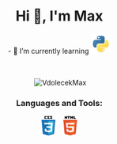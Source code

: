 <h1 align="center">Hi 👋, I'm Max</h1>
<p align="center">- 🌱 I’m currently learning <img src="https://raw.githubusercontent.com/devicons/devicon/master/icons/python/python-original.svg" alt="python" width="40" height="40"> </p>
</br>

<p align="center">&nbsp;<img align="center" src="https://github-readme-stats.vercel.app/api?username=VdolecekMax&show_icons=true&theme=dark&locale=en" alt="VdolecekMax" /></p>

<h3 align="center">Languages and Tools:</h3>
<p align="center"> 
  <img src="https://raw.githubusercontent.com/devicons/devicon/master/icons/css3/css3-original-wordmark.svg" alt="css3" width="40" height="40"/> 
  <img src="https://raw.githubusercontent.com/devicons/devicon/master/icons/html5/html5-original-wordmark.svg" alt="html5" width="40" height="40"/>
</p>
</br>
